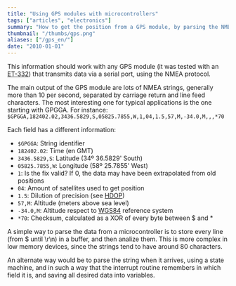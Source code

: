 ```yaml
---
title: "Using GPS modules with microcontrollers"
tags: ["articles", "electronics"]
summary: "How to get the position from a GPS module, by parsing the NMEA strings."
thumbnail: "/thumbs/gps.png"
aliases: ["/gps_en/"]
date: "2010-01-01"
---
```

This information should work with any GPS module (it was tested with an [ET-332](http://www.globalsat.co.uk/product_pages/product_et332.htm)) that transmits data via a serial port, using the NMEA protocol.

The main output of the GPS module are lots of NMEA strings, generally more than 10 per second, separated by carriage return and line feed characters. The most interesting one for typical applications is the one starting with GPGGA. For instance: `$GPGGA,182402.02,3436.5829,S,05825.7855,W,1,04,1.5,57,M,-34.0,M,,,*70`

Each field has a different information:
	
* `$GPGGA`: String identifier
* `182402.02`: Time (en GMT)
* `3436.5829,S`: Latitude (34º 36.5829' South)
* `05825.7855,W`: Longitude (58º 25.7855' West)
* `1`: Is the fix valid? If 0, the data may have been extrapolated from old positions
* `04`: Amount of satellites used to get position
* `1.5`: Dilution of precision (see [HDOP](http://en.wikipedia.org/wiki/Dilution_of_precision_(GPS)))
* `57,M`: Altitude (meters above sea level)
* `-34.0,M`: Altitude respect to [WGS84](http://en.wikipedia.org/wiki/World_Geodetic_System) reference system
* `*70`: Checksum, calculated as a XOR of every byte between $ and *

A simple way to parse the data from a microcontroller is to store every line (from $ until \r\n) in a buffer, and then analize them. This is more complex in low memory devices, since the strings tend to have around 80 characters.

An alternate way would be to parse the string when it arrives, using a state machine, and in such a way that the interrupt routine remembers in which field it is, and saving all desired data into variables.
